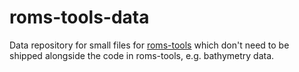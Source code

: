 # roms-tools-data
Data repository for small files for [roms-tools](https://github.com/CWorthy-ocean/roms-tools) which don't need to be shipped alongside the code in roms-tools, e.g. bathymetry data.

